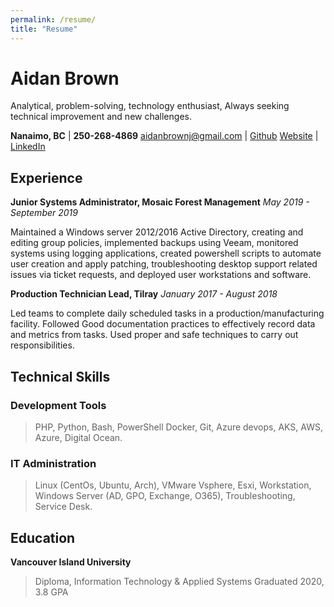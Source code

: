 ```yaml
---
permalink: /resume/
title: "Resume"
---
```


# Aidan Brown

Analytical, problem-solving, technology enthusiast,
Always seeking technical improvement and new challenges. 


**Nanaimo, BC**                   |  **250-268-4869**
aidanbrownj@gmail.com             |  [Github](https://github.com/h4wk590) 
[Website](aidanb.net)             |  [LinkedIn](https://ca.linkedin.com/in/aidan-brown-8312a7181)

## Experience

**Junior Systems Administrator, Mosaic Forest Management**
*May 2019 - September 2019*

Maintained  a Windows server 2012/2016 Active Directory, creating and editing group policies, implemented backups using Veeam, monitored systems using logging applications, created powershell scripts to automate user creation and apply patching, troubleshooting desktop support related issues via ticket requests, and deployed user workstations and software.

**Production Technician Lead, Tilray**
*January 2017 - August 2018*

Led teams to complete daily scheduled tasks in a production/manufacturing facility. Followed Good documentation practices to effectively record data and metrics from tasks. Used proper and safe techniques to carry out responsibilities. 


## Technical Skills

### Development Tools

> PHP, Python, Bash, PowerShell
> Docker, Git, Azure devops, AKS,
> AWS, Azure, Digital Ocean.

### IT Administration

> Linux (CentOs, Ubuntu, Arch),
> VMware Vsphere, Esxi, Workstation,
> Windows Server (AD, GPO, Exchange, O365),
> Troubleshooting, Service Desk.

## Education

**Vancouver Island University**
> Diploma, Information Technology & Applied Systems
> Graduated 2020, 3.8 GPA




